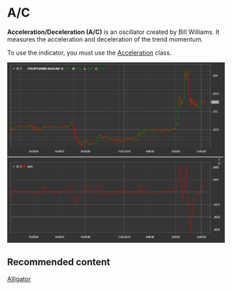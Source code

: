 # A\/C

**Acceleration\/Deceleration (A\/C)** is an oscillator created by Bill Williams. It measures the acceleration and deceleration of the trend momentum. 

To use the indicator, you must use the [Acceleration](../api/StockSharp.Algo.Indicators.Acceleration.html) class. 

![IndicatorAcceleration](../images/IndicatorAcceleration.png)

## Recommended content

[Alligator](IndicatorAlligator.md)
